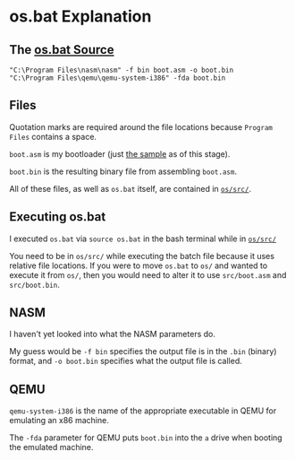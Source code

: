 # os.bat Explanation

## The [os.bat Source](../src/os.bat)

```batch
"C:\Program Files\nasm\nasm" -f bin boot.asm -o boot.bin
"C:\Program Files\qemu\qemu-system-i386" -fda boot.bin
```

## Files

Quotation marks are required around the file locations because `Program Files` contains a space.

`boot.asm` is my bootloader (just [the sample](wikibook-bootloader-sample.md) as of this stage).

`boot.bin` is the resulting binary file from assembling `boot.asm`.

All of these files, as well as `os.bat` itself, are contained in [`os/src/`](/src/).

## Executing os.bat

I executed `os.bat` via `source os.bat` in the bash terminal while in [`os/src/`](/src/)

You need to be in `os/src/` while executing the batch file because it uses relative file locations. If you were to move `os.bat` to `os/` and wanted to execute it from `os/`, then you would need to alter it to use `src/boot.asm` and `src/boot.bin`.

## NASM

I haven't yet looked into what the NASM parameters do.

My guess would be `-f bin` specifies the output file is in the `.bin` (binary) format, and `-o boot.bin` specifies what the output file is called.

## QEMU

`qemu-system-i386` is the name of the appropriate executable in QEMU for emulating an x86 machine.

The `-fda` parameter for QEMU puts `boot.bin` into the `a` drive when booting the emulated machine.
